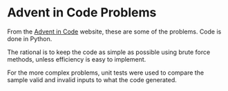 # Advent in Code Problems

From the [Advent in Code](https://adventofcode.com) website, these are some of the problems. Code is done in Python.

The rational is to keep the code as simple as possible using brute force methods, unless efficiency is easy to implement.

For the more complex problems, unit tests were used to compare the sample valid and invalid inputs to what the code generated.
